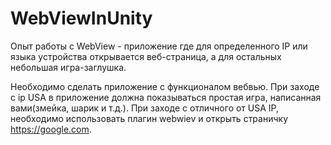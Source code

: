 # WebViewInUnity
Опыт работы с WebView - приложение где для определенного IP или языка устройства открывается веб-страница, а для остальных небольшая игра-заглушка.

Необходимо сделать приложение с функционалом вебвью.
При заходе с ip  USA  в приложение должна показываться простая игра,
написанная вами(змейка, шарик и т.д.).
При заходе с отличного от USA IP, необходимо использовать плагин webwiev и открыть страничку https://google.com.
